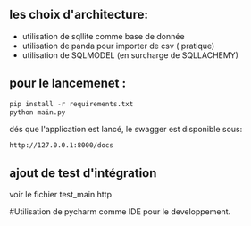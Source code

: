 ## les choix d'architecture:
- utilisation de sqllite comme base de donnée
- utilisation de panda pour importer de csv ( pratique)
- utilisation de SQLMODEL (en surcharge de SQLLACHEMY)

## pour le lancemenet :
````python
pip install -r requirements.txt
python main.py
````
dés que l'application est lancé, le swagger est disponible sous:
`````http request
http://127.0.0.1:8000/docs
`````
## ajout de test d'intégration
voir le fichier test_main.http


#Utilisation de pycharm comme IDE pour le developpement.